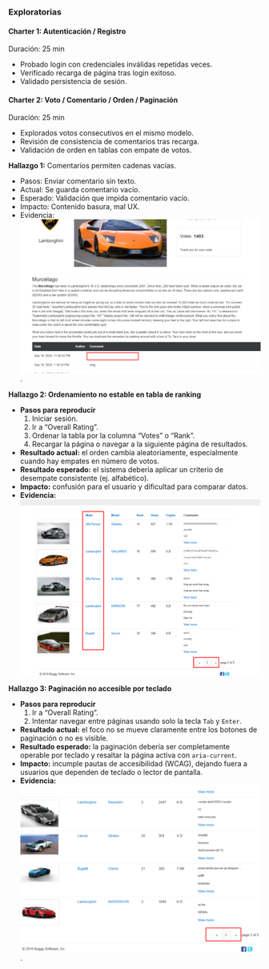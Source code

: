 ### Exploratorias

#### Charter 1: Autenticación / Registro
Duración: 25 min  
- Probado login con credenciales inválidas repetidas veces.  
- Verificado recarga de página tras login exitoso.  
- Validado persistencia de sesión.  

#### Charter 2: Voto / Comentario / Orden / Paginación
Duración: 25 min  
- Explorados votos consecutivos en el mismo modelo.  
- Revisión de consistencia de comentarios tras recarga.  
- Validación de orden en tablas con empate de votos.  

**Hallazgo 1:** Comentarios permiten cadenas vacías.  
- Pasos: Enviar comentario sin texto.  
- Actual: Se guarda comentario vacío.  
- Esperado: Validación que impida comentario vacío.  
- Impacto: Contenido basura, mal UX.  
- Evidencia: ![alt text](image.png).

**Hallazgo 2: Ordenamiento no estable en tabla de ranking**  
- **Pasos para reproducir**  
  1. Iniciar sesión.  
  2. Ir a “Overall Rating”.  
  3. Ordenar la tabla por la columna “Votes” o “Rank”.  
  4. Recargar la página o navegar a la siguiente página de resultados.  
- **Resultado actual:** el orden cambia aleatoriamente, especialmente cuando hay empates en número de votos.  
- **Resultado esperado:** el sistema debería aplicar un criterio de desempate consistente (ej. alfabético).  
- **Impacto:** confusión para el usuario y dificultad para comparar datos.  
- **Evidencia:** ![alt text](image-1.png)

**Hallazgo 3: Paginación no accesible por teclado**  
- **Pasos para reproducir**  
  1. Ir a “Overall Rating”.  
  2. Intentar navegar entre páginas usando solo la tecla `Tab` y `Enter`.  
- **Resultado actual:** el foco no se mueve claramente entre los botones de paginación o no es visible.  
- **Resultado esperado:** la paginación debería ser completamente operable por teclado y resaltar la página activa con `aria-current`.  
- **Impacto:** incumple pautas de accesibilidad (WCAG), dejando fuera a usuarios que dependen de teclado o lector de pantalla.  
- **Evidencia:** ![alt text](image-2.png).
